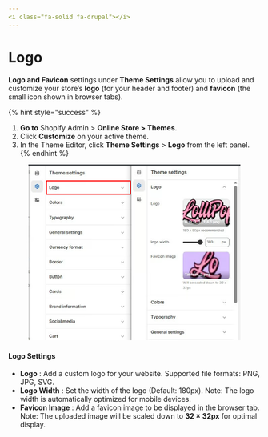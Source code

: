 ```yaml
---
<i class="fa-solid fa-drupal"></i>
---
```


# Logo

**Logo and Favicon** settings under **Theme Settings** allow you to upload and customize your store’s **logo** (for your header and footer) and **favicon** (the small icon shown in browser tabs).

{% hint style="success" %}
1. **Go to** Shopify Admin > **Online Store > Themes**.
2. Click **Customize** on your active theme.
3. In the Theme Editor, click **Theme Settings**  > **Logo** from the left panel.
{% endhint %}

<figure><img src="../.gitbook/assets/logo.png" alt=""><figcaption></figcaption></figure>

#### **Logo Settings**

* **Logo** : Add a custom logo for your website. Supported file formats: PNG, JPG, SVG.
* **Logo Width** : Set the width of the logo (Default: 180px). Note: The logo width is automatically optimized for mobile devices.
* **Favicon Image** : Add a favicon image to be displayed in the browser tab. Note: The uploaded image will be scaled down to **32 × 32px** for optimal display.

